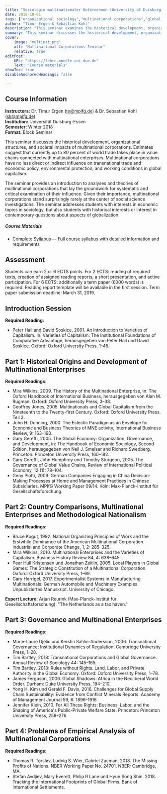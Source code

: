 ```yaml
---
title: "Soziologie multinationaler Unternehmen (University of Duisburg-Essen)"
date: 2018-10-01
tags: ["organizational sociology","multinational corporations","global value chains","capitalism","corporate governance","economic sociology"]
author: "Timur Ergen & Sebastian Kohl"
description: "This seminar examines the historical development, organizational structures, and societal impacts of multinational corporations through a sociological lens." 
summary: "This seminar discusses the historical development, organizational structures, and societal impacts of multinational corporations, examining their role in global capitalism and their governance." 
cover:
    image: "multinat.png"
    alt: "Multinational Corporations Seminar"
    relative: true
editPost:
    URL: "https://lehre.moodle.uni-due.de"
    Text: "Course materials"
showToc: true
disableAnchoredHeadings: false

---
```


## Course Information

**Instructors:** Dr. Timur Ergen (te@mpifg.de) & Dr. Sebastian Kohl (sk@mpifg.de)  
**Institution:** Universität Duisburg-Essen  
**Semester:** Winter 2018  
**Format:** Block Seminar

This seminar discusses the historical development, organizational structures, and societal impacts of multinational corporations. Estimates suggest that currently up to 80 percent of world trade takes place in value chains connected with multinational enterprises. Multinational corporations have no less direct or indirect influence on transnational trade and economic policy, environmental protection, and working conditions in global capitalism.

The seminar provides an introduction to analyses and theories of multinational corporations that lay the groundwork for systematic and critical examination of their influence. Given their importance, multinational corporations stand surprisingly rarely at the center of social science investigations. The seminar addresses students with interests in economic topics in sociology, but also students with historical interests or interest in contemporary questions about aspects of globalization.

##### Course Materials

+ [Complete Syllabus](syl_mne_2018_final.pdf) — Full course syllabus with detailed information and requirements

## Assessment

Students can earn 2 or 6 ECTS points. For 2 ECTS: reading of required texts, creation of assigned reading reports, a short presentation, and active participation. For 6 ECTS: additionally a term paper (6000 words) is required. Reading report template will be available in the first session. Term paper submission deadline: March 31, 2019.

## Introduction Session

**Required Reading:**
+ Peter Hall and David Soskice, 2001. An Introduction to Varieties of Capitalism. In: Varieties of Capitalism: The Institutional Foundations of Comparative Advantage, herausgegeben von Peter Hall und David Soskice. Oxford: Oxford University Press, 1–45.

## Part 1: Historical Origins and Development of Multinational Enterprises

**Required Readings:**
+ Mira Wilkins, 2009. The History of the Multinational Enterprise, in: The Oxford Handbook of International Business, herausgegeben von Alan M. Rugman. Oxford: Oxford University Press, 3–38.
+ Geoffrey Jones, 2005. Multinationals and Global Capitalism from the Nineteenth to the Twenty-first Century. Oxford: Oxford University Press. Teil 2.
+ John H. Dunning, 2000. The Eclectic Paradigm as an Envelope for Economic and Business Theories of MNE activity, International Business Review, 9: 163–190.
+ Gary Gereffi, 2005. The Global Economy: Organization, Governance, and Development, in: The Handbook of Economic Sociology, Second Edition, herausgegeben von Neil J. Smelser and Richard Swedberg. Princeton: Princeton University Press, 160–182.
+ Gary Gereffi, John Humphrey und Timothy Sturgeon, 2005. The Governance of Global Value Chains, Review of International Political Economy, 12 (1): 78–104.
+ Geny Piotti, 2009. German Companies Engaging in China Decision-Making Processes at Home and Management Practices in Chinese Subsidiaries. MPIfG Working Paper 09/14. Köln: Max-Planck-Institut für Gesellschaftsforschung.

## Part 2: Country Comparisons, Multinational Enterprises and Methodological Nationalism

**Required Readings:**
+ Bruce Kogut, 1992. National Organizing Principles of Work and the Erstwhile Dominance of the American Multinational Corporation. Industrial and Corporate Change, 1, 2: 285–325.
+ Mira Wilkins, 2010. Multinational Enterprises and the Varieties of Capitalism. Business History Review 84, 4: 638–645.
+ Peer Hull Kristensen und Jonathan Zeitlin, 2005. Local Players in Global Games: The Strategic Constitution of a Multinational Corporation. Oxford: Oxford University Press, 1–69.
+ Gary Herrigel, 2017. Experimentalist Systems in Manufacturing Multinationals: German Automobile and Machinery Examples. Unpubliziertes Manuskript. University of Chicago.

**Expert Lecture:** Arjan Reurink (Max-Planck-Institut für Gesellschaftsforschung): "The Netherlands as a tax haven."

## Part 3: Governance and Multinational Enterprises

**Required Readings:**
+ Marie-Laure Djelic und Kerstin Sahlin-Andersson, 2006. Transnational Governance: Institutional Dynamics of Regulation. Cambridge University Press, 1–28.
+ Tim Bartley, 2018: Transnational Corporations and Global Governance. Annual Review of Sociology 44: 145–165.
+ Tim Bartley, 2018: Rules without Rights. Land, Labor, and Private Authority in the Global Economy. Oxford: Oxford University Press, 1–78.
+ James Ferguson, 2006. Global Shadows: Africa in the Neoliberal World Order. Durham: Duke University Press, 194–210.
+ Yong H. Kim und Gerald F. Davis, 2016. Challenges for Global Supply Chain Sustainability: Evidence from Conflict Minerals Reports. Academy of Management Journal 59, 6: 1896–1916.
+ Jennifer Klein, 2010. For All These Rights: Business, Labor, and the Shaping of America's Public-Private Welfare State. Princeton: Princeton University Press, 258–276.

## Part 4: Problems of Empirical Analysis of Multinational Corporations

**Required Readings:**
+ Thomas R. Tørsløv, Ludvig S. Wier, Gabriel Zucman, 2018. The Missing Profits of Nations. NBER Working Paper No. 24701. NBER: Cambridge, MA.
+ Stefan Avdjiev, Mary Everett, Philip R Lane und Hyun Song Shin. 2018. Tracking the International Footprints of Global Firms. Bank of International Settlements.